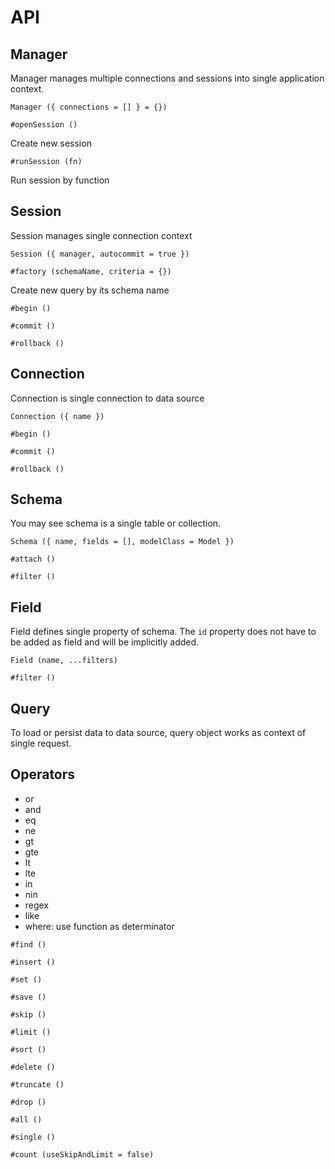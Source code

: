 # API

## Manager

Manager manages multiple connections and sessions into single application context.

`Manager ({ connections = [] } = {})`

`#openSession ()`

Create new session

`#runSession (fn)`

Run session by function

## Session

Session manages single connection context

`Session ({ manager, autocommit = true })`

`#factory (schemaName, criteria = {})`

Create new query by its schema name

`#begin ()`

`#commit ()`

`#rollback ()`

## Connection

Connection is single connection to data source

`Connection ({ name })`

`#begin ()`

`#commit ()`

`#rollback ()`

## Schema

You may see schema is a single table or collection.

`Schema ({ name, fields = [], modelClass = Model })`

`#attach ()`

`#filter ()`

## Field

Field defines single property of schema. The `id` property does not have to be added as field and will be implicitly added.

`Field (name, ...filters)`

`#filter ()`

## Query

To load or persist data to data source, query object works as context of single request.

## Operators

- or
- and
- eq
- ne
- gt
- gte
- lt
- lte
- in
- nin
- regex
- like
- where: use function as determinator

`#find ()`

`#insert ()`

`#set ()`

`#save ()`

`#skip ()`

`#limit ()`

`#sort ()`

`#delete ()`

`#truncate ()`

`#drop ()`

`#all ()`

`#single ()`

`#count (useSkipAndLimit = false)`
